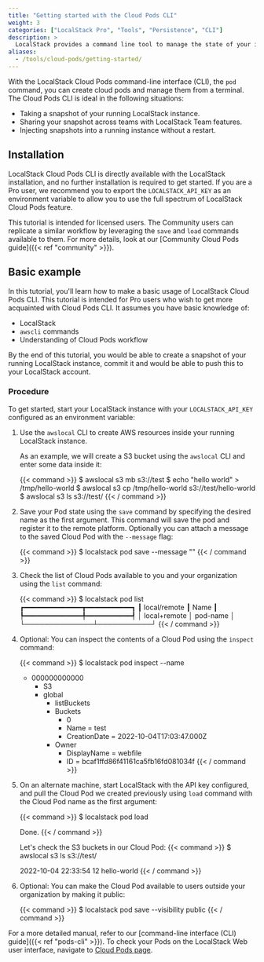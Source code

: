 ```yaml
---
title: "Getting started with the Cloud Pods CLI"
weight: 3
categories: ["LocalStack Pro", "Tools", "Persistence", "CLI"]
description: >
  LocalStack provides a command line tool to manage the state of your instance via Cloud Pods.
aliases:
  - /tools/cloud-pods/getting-started/
---
```


With the LocalStack Cloud Pods command-line interface (CLI), the `pod` command, you can create cloud pods and manage them from a terminal. The Cloud Pods CLI is ideal in the following situations:

- Taking a snapshot of your running LocalStack instance.
- Sharing your snapshot across teams with LocalStack Team features.
- Injecting snapshots into a running instance without a restart.

## Installation

LocalStack Cloud Pods CLI is directly available with the LocalStack installation, and no further installation is required to get started. If you are a Pro user, we recommend you to export the `LOCALSTACK_API_KEY` as an environment variable to allow you to use the full spectrum of LocalStack Cloud Pods feature. 

This tutorial is intended for licensed users. The Community users can replicate a similar workflow by leveraging the `save` and `load` commands available to them. For more details, look at our [Community Cloud Pods guide]({{< ref "community" >}}).

## Basic example

In this tutorial, you'll learn how to make a basic usage of LocalStack Cloud Pods CLI. This tutorial is intended for Pro users who wish to get more acquainted with Cloud Pods CLI. It assumes you have basic knowledge of:

- LocalStack
- `awscli` commands 
- Understanding of Cloud Pods workflow 

By the end of this tutorial, you would be able to create a snapshot of your running LocalStack instance, commit it and would be able to push this to your LocalStack account.

### Procedure

To get started, start your LocalStack instance with your `LOCALSTACK_API_KEY` configured as an environment variable: 

1. Use the `awslocal` CLI to create AWS resources inside your running LocalStack instance.
   
   As an example, we will create a S3 bucket using the `awslocal` CLI and enter some data inside it:

   {{< command >}}
   $ awslocal s3 mb s3://test
   $ echo "hello world" > /tmp/hello-world
   $ awslocal s3 cp /tmp/hello-world s3://test/hello-world
   $ awslocal s3 ls s3://test/
   {{< / command >}}

2. Save your Pod state using the `save` command by specifying the desired name as the first argument. This command will save the pod and register it to the remote platform. Optionally you can attach a message to the saved Cloud Pod with the `--message` flag:
   
   {{< command >}}
   $ localstack pod save <pod-name> --message "<description-message>"
   {{< / command >}}

3. Check the list of Cloud Pods available to you and your organization using the `list` command:

   {{< command >}}
   $ localstack pod list
    ┏━━━━━━━━━━━━━━┳━━━━━━━━━━━┓
    ┃ local/remote ┃ Name      ┃
    ┡━━━━━━━━━━━━━━╇━━━━━━━━━━━┩
    │ local+remote │ pod-name  │
    └──────────────┴───────────┘
   {{< / command >}}

4. Optional: You can inspect the contents of a Cloud Pod using the `inspect` command: 

   {{< command >}}
   $ localstack pod inspect --name <pod-name>
    - 000000000000
        - S3
        - global
            - listBuckets
            - Buckets
                - 0
                - Name = test
                - CreationDate = 2022-10-04T17:03:47.000Z
            - Owner
                - DisplayName = webfile
                - ID = bcaf1ffd86f41161ca5fb16fd081034f
   {{< / command >}}

5. On an alternate machine, start LocalStack with the API key configured, and pull the Cloud Pod we created previously using `load` command with the Cloud Pod name as the first argument:

   {{< command >}}
   $ localstack pod load <pod-name>

   Done.
   {{< / command >}}

   Let's check the S3 buckets in our Cloud Pod: 
   {{< command >}}
   $ awslocal s3 ls s3://test/

   2022-10-04 22:33:54         12 hello-world
   {{< / command >}}

6. Optional: You can make the Cloud Pod available to users outside your organization by making it public:

   {{< command >}}
   $ localstack pod save <pod-name> --visibility public
   {{< / command >}}

For a more detailed manual, refer to our [command-line interface (CLI) guide]({{< ref "pods-cli" >}}). To check your Pods on the LocalStack Web user interface, navigate to [Cloud Pods page](https://app.localstack.cloud/pods).